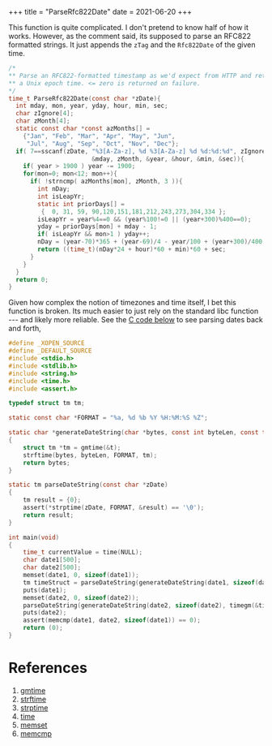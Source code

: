 +++
title = "ParseRfc822Date"
date = 2021-06-20
+++

This function is quite complicated.
I don't pretend to know half of how it works.
However, as the comment said, its supposed to parse an RFC822 formatted strings.
It just appends the `zTag` and the `Rfc822Date` of the given time.

```c
/*
** Parse an RFC822-formatted timestamp as we'd expect from HTTP and return
** a Unix epoch time. <= zero is returned on failure.
*/
time_t ParseRfc822Date(const char *zDate){
  int mday, mon, year, yday, hour, min, sec;
  char zIgnore[4];
  char zMonth[4];
  static const char *const azMonths[] =
    {"Jan", "Feb", "Mar", "Apr", "May", "Jun",
     "Jul", "Aug", "Sep", "Oct", "Nov", "Dec"};
  if( 7==sscanf(zDate, "%3[A-Za-z], %d %3[A-Za-z] %d %d:%d:%d", zIgnore,
                       &mday, zMonth, &year, &hour, &min, &sec)){
    if( year > 1900 ) year -= 1900;
    for(mon=0; mon<12; mon++){
      if( !strncmp( azMonths[mon], zMonth, 3 )){
        int nDay;
        int isLeapYr;
        static int priorDays[] =
         {  0, 31, 59, 90,120,151,181,212,243,273,304,334 };
        isLeapYr = year%4==0 && (year%100!=0 || (year+300)%400==0);
        yday = priorDays[mon] + mday - 1;
        if( isLeapYr && mon>1 ) yday++;
        nDay = (year-70)*365 + (year-69)/4 - year/100 + (year+300)/400 + yday;
        return ((time_t)(nDay*24 + hour)*60 + min)*60 + sec;
      }
    }
  }
  return 0;
}
```

Given how complex the notion of timezones and time itself, I bet this function is broken.
Its much easier to just rely on the standard libc function --- and likely more reliable.
See the [C code below](../c_time_back_and_forth.c) to see parsing dates back and forth,

```c
#define _XOPEN_SOURCE
#define _DEFAULT_SOURCE
#include <stdio.h>
#include <stdlib.h>
#include <string.h>
#include <time.h>
#include <assert.h>

typedef struct tm tm;

static const char *FORMAT = "%a, %d %b %Y %H:%M:%S %Z";

static char *generateDateString(char *bytes, const int byteLen, const time_t t)
{
    struct tm *tm = gmtime(&t);
    strftime(bytes, byteLen, FORMAT, tm);
    return bytes;
}

static tm parseDateString(const char *zDate)
{
    tm result = {0};
    assert(*strptime(zDate, FORMAT, &result) == '\0');
    return result;
}

int main(void)
{
    time_t currentValue = time(NULL);
    char date1[500];
    char date2[500];
    memset(date1, 0, sizeof(date1));
    tm timeStruct = parseDateString(generateDateString(date1, sizeof(date1), currentValue));
    puts(date1);
    memset(date2, 0, sizeof(date2));
    parseDateString(generateDateString(date2, sizeof(date2), timegm(&timeStruct)));
    puts(date2);
    assert(memcmp(date1, date2, sizeof(date1)) == 0);
    return (0);
}
```

# References

1. [gmtime](https://man7.org/linux/man-pages/man3/gmtime.3p.html)
2. [strftime](https://man7.org/linux/man-pages/man3/strftime.3.html)
3. [strptime](https://man7.org/linux/man-pages/man3/strptime.3.html)
4. [time](https://man7.org/linux/man-pages/man3/time.3p.html)
5. [memset](https://man7.org/linux/man-pages/man3/memset.3.html)
6. [memcmp](https://man7.org/linux/man-pages/man3/memcmp.3p.html)
